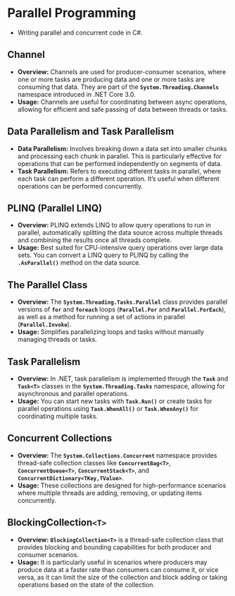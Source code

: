 # Parallel Programming

- Writing parallel and concurrent code in C#.

## **Channel**

- **Overview:** Channels are used for producer-consumer scenarios, where one or more tasks are producing data and one or more tasks are consuming that data. They are part of the **`System.Threading.Channels`** namespace introduced in .NET Core 3.0.
- **Usage:** Channels are useful for coordinating between async operations, allowing for efficient and safe passing of data between threads or tasks.

## **Data Parallelism and Task Parallelism**

- **Data Parallelism:** Involves breaking down a data set into smaller chunks and processing each chunk in parallel. This is particularly effective for operations that can be performed independently on segments of data.
- **Task Parallelism:** Refers to executing different tasks in parallel, where each task can perform a different operation. It’s useful when different operations can be performed concurrently.

## **PLINQ (Parallel LINQ)**

- **Overview:** PLINQ extends LINQ to allow query operations to run in parallel, automatically splitting the data source across multiple threads and combining the results once all threads complete.
- **Usage:** Best suited for CPU-intensive query operations over large data sets. You can convert a LINQ query to PLINQ by calling the **`.AsParallel()`** method on the data source.

## **The Parallel Class**

- **Overview:** The **`System.Threading.Tasks.Parallel`** class provides parallel versions of **`for`** and **`foreach`** loops (**`Parallel.For`** and **`Parallel.ForEach`**), as well as a method for running a set of actions in parallel (**`Parallel.Invoke`**).
- **Usage:** Simplifies parallelizing loops and tasks without manually managing threads or tasks.

## **Task Parallelism**

- **Overview:** In .NET, task parallelism is implemented through the **`Task`** and **`Task<T>`** classes in the **`System.Threading.Tasks`** namespace, allowing for asynchronous and parallel operations.
- **Usage:** You can start new tasks with **`Task.Run()`** or create tasks for parallel operations using **`Task.WhenAll()`** or **`Task.WhenAny()`** for coordinating multiple tasks.

## **Concurrent Collections**

- **Overview:** The **`System.Collections.Concurrent`** namespace provides thread-safe collection classes like **`ConcurrentBag<T>`**, **`ConcurrentQueue<T>`**, **`ConcurrentStack<T>`**, and **`ConcurrentDictionary<TKey,TValue>`**.
- **Usage:** These collections are designed for high-performance scenarios where multiple threads are adding, removing, or updating items concurrently.

## **BlockingCollection`<T>`**

- **Overview:** **`BlockingCollection<T>`** is a thread-safe collection class that provides blocking and bounding capabilities for both producer and consumer scenarios.
- **Usage:** It is particularly useful in scenarios where producers may produce data at a faster rate than consumers can consume it, or vice versa, as it can limit the size of the collection and block adding or taking operations based on the state of the collection.
